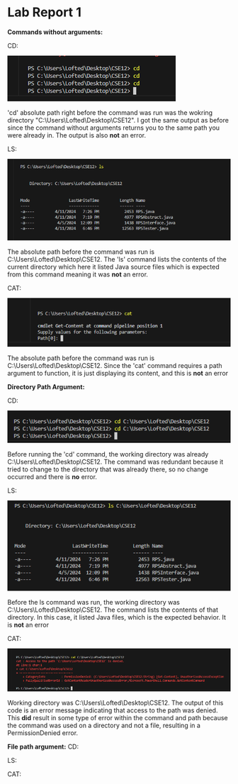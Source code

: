 # Lab Report 1

**Commands without arguments:**

CD: 

![Image](cdnoarg.png)

'cd' absolute path right before the command was run was the wokring directory "C:\Users\Lofted\Desktop\CSE12". I got the same output as before since the command without arguments returns you to the same path you were already in. The output is also **not** an error. 

LS: 

![Image](image2.png)

The absolute path before the command was run is C:\Users\Lofted\Desktop\CSE12. The 'ls' command lists the contents of the current directory which here it listed Java source files which is expected from this command meaning it was **not** an error.

CAT: 

![Image](catnoarg.png)

The absolute path before the command was run is C:\Users\Lofted\Desktop\CSE12. Since the 'cat' command requires a path argument to function, it is just displaying its content, and this is **not** an error 

**Directory Path Argument:**

CD:

![Image](cddirecarg.png)

Before running the 'cd' command, the working directory was already C:\Users\Lofted\Desktop\CSE12. The command was redundant because it tried to change to the directory that was already there, so no change occurred and there is **no** error. 

LS:

![Image](lsdirecarg.png)

Before the ls command was run, the working directory was C:\Users\Lofted\Desktop\CSE12. The command lists the contents of that directory. In this case, it listed Java files, which is the expected behavior. It is **not** an error

CAT:

![Image](catdirecarg.png)


Working directory was C:\Users\Lofted\Desktop\CSE12. The output of this code is an error message indicating that access to the path was denied. This **did** result in some type of error within the command and path because the command was used on a directory and not a file, resulting in a PermissionDenied error.

**File path argument:**
CD:

LS:

CAT:

